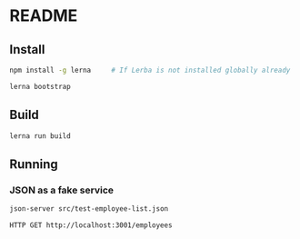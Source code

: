 # README

## Install

```sh
npm install -g lerna     # If Lerba is not installed globally already

lerna bootstrap
```

## Build

```sh
lerna run build
```

## Running

### JSON as a fake service

```sh
json-server src/test-employee-list.json
```

`HTTP GET http://localhost:3001/employees`